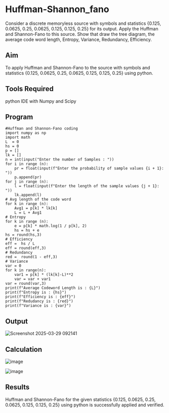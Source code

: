 # Huffman-Shannon_fano
Consider a discrete memoryless source with symbols and statistics {0.125, 0.0625, 0.25, 0.0625, 0.125, 0.125, 0.25} for its output. 
Apply the Huffman and Shannon-Fano to this source. 
Show that draw the tree diagram, the average code word length, Entropy, Variance, Redundancy, Efficiency.

## Aim
To apply Huffman and Shannon-Fano to the source with symbols and statistics {0.125, 0.0625, 0.25, 0.0625, 0.125, 0.125, 0.25} using python.

## Tools Required
python IDE with Numpy and Scipy

## Program
```
#Huffman and Shannon-Fano coding
import numpy as np
import math 
L  = 0
hs = 0
p = []
lk = []
n = int(input("Enter the number of Samples : "))
for i in range (n): 
    pr = float(input(f"Enter the probability of sample values {i + 1}: "))  
    p.append(pr)
for j in range (n): 
    l = float(input(f"Enter the length of the sample values {j + 1}: "))  
    lk.append(l)
# Avg length of the code word
for k in range (n):
    Avg1 = p[k] * lk[k]
    L = L + Avg1
# Entropy
for k in range (n):
    e = p[k] * math.log(1 / p[k], 2)
    hs = hs + e
hs = round(hs,3)
# Efficiency
eff =  hs / L
eff = round(eff,3)
# Redundancy 
red =  round(1 - eff,3) 
# Variance
var = 0
for k in range(n):
    var1 = p[k] * (lk[k]-L)**2
    var = var + var1
var = round(var,3)
print(f"Average Codeword Length is : {L}")
print(f"Entropy is : {hs}")
print(f"Efficiency is : {eff}")
print(f"Redudancy is : {red}")
print(f"Variance is : {var}")
```

## Output

![Screenshot 2025-03-29 092141](https://github.com/user-attachments/assets/e3105058-193b-435b-9d0c-a8ced2f6a7ac)

## Calculation

![image](https://github.com/user-attachments/assets/e1b1b502-ab15-4008-be68-fa3d605ca4ab)


![image](https://github.com/user-attachments/assets/862b9ee5-3565-4b88-b1ae-909507f1cdd5)

## Results
Huffman and Shannon-Fano for the given statistics {0.125, 0.0625, 0.25, 0.0625, 0.125, 0.125, 0.25} using python is successfully applied and verified.
